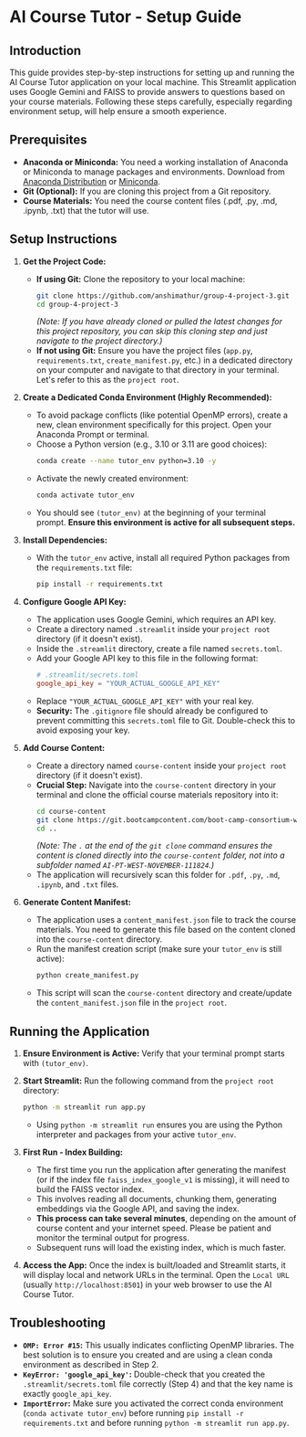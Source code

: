 # AI Course Tutor - Setup Guide

## Introduction

This guide provides step-by-step instructions for setting up and running the AI Course Tutor application on your local machine. This Streamlit application uses Google Gemini and FAISS to provide answers to questions based on your course materials. Following these steps carefully, especially regarding environment setup, will help ensure a smooth experience.

## Prerequisites

*   **Anaconda or Miniconda:** You need a working installation of Anaconda or Miniconda to manage packages and environments. Download from [Anaconda Distribution](https://www.anaconda.com/products/distribution) or [Miniconda](https://docs.conda.io/en/latest/miniconda.html).
*   **Git (Optional):** If you are cloning this project from a Git repository.
*   **Course Materials:** You need the course content files (.pdf, .py, .md, .ipynb, .txt) that the tutor will use.

## Setup Instructions

1.  **Get the Project Code:**
    *   **If using Git:** Clone the repository to your local machine:
        ```bash
        git clone https://github.com/anshimathur/group-4-project-3.git
        cd group-4-project-3
        ```
        *(Note: If you have already cloned or pulled the latest changes for this project repository, you can skip this cloning step and just navigate to the project directory.)*
    *   **If not using Git:** Ensure you have the project files (`app.py`, `requirements.txt`, `create_manifest.py`, etc.) in a dedicated directory on your computer and navigate to that directory in your terminal. Let's refer to this as the `project root`.

2.  **Create a Dedicated Conda Environment (Highly Recommended):**
    *   To avoid package conflicts (like potential OpenMP errors), create a new, clean environment specifically for this project. Open your Anaconda Prompt or terminal.
    *   Choose a Python version (e.g., 3.10 or 3.11 are good choices):
        ```bash
        conda create --name tutor_env python=3.10 -y
        ```
    *   Activate the newly created environment:
        ```bash
        conda activate tutor_env
        ```
    *   You should see `(tutor_env)` at the beginning of your terminal prompt. **Ensure this environment is active for all subsequent steps.**

3.  **Install Dependencies:**
    *   With the `tutor_env` active, install all required Python packages from the `requirements.txt` file:
        ```bash
        pip install -r requirements.txt
        ```

4.  **Configure Google API Key:**
    *   The application uses Google Gemini, which requires an API key.
    *   Create a directory named `.streamlit` inside your `project root` directory (if it doesn't exist).
    *   Inside the `.streamlit` directory, create a file named `secrets.toml`.
    *   Add your Google API key to this file in the following format:
        ```toml
        # .streamlit/secrets.toml
        google_api_key = "YOUR_ACTUAL_GOOGLE_API_KEY"
        ```
    *   Replace `"YOUR_ACTUAL_GOOGLE_API_KEY"` with your real key.
    *   **Security:** The `.gitignore` file should already be configured to prevent committing this `secrets.toml` file to Git. Double-check this to avoid exposing your key.

5.  **Add Course Content:**
    *   Create a directory named `course-content` inside your `project root` directory (if it doesn't exist).
    *   **Crucial Step:** Navigate into the `course-content` directory in your terminal and clone the official course materials repository into it:
        ```bash
        cd course-content
        git clone https://git.bootcampcontent.com/boot-camp-consortium-west-coast/AI-PT-WEST-NOVEMBER-111824.git .
        cd .. 
        ```
        *(Note: The `.` at the end of the `git clone` command ensures the content is cloned directly into the `course-content` folder, not into a subfolder named `AI-PT-WEST-NOVEMBER-111824`.)*
    *   The application will recursively scan this folder for `.pdf`, `.py`, `.md`, `.ipynb`, and `.txt` files.

6.  **Generate Content Manifest:**
    *   The application uses a `content_manifest.json` file to track the course materials. You need to generate this file based on the content cloned into the `course-content` directory.
    *   Run the manifest creation script (make sure your `tutor_env` is still active):
        ```bash
        python create_manifest.py
        ```
    *   This script will scan the `course-content` directory and create/update the `content_manifest.json` file in the `project root`.

## Running the Application

1.  **Ensure Environment is Active:** Verify that your terminal prompt starts with `(tutor_env)`.
2.  **Start Streamlit:** Run the following command from the `project root` directory:
    ```bash
    python -m streamlit run app.py
    ```
    *   Using `python -m streamlit run` ensures you are using the Python interpreter and packages from your active `tutor_env`.

3.  **First Run - Index Building:**
    *   The first time you run the application after generating the manifest (or if the index file `faiss_index_google_v1` is missing), it will need to build the FAISS vector index.
    *   This involves reading all documents, chunking them, generating embeddings via the Google API, and saving the index.
    *   **This process can take several minutes**, depending on the amount of course content and your internet speed. Please be patient and monitor the terminal output for progress.
    *   Subsequent runs will load the existing index, which is much faster.

4.  **Access the App:** Once the index is built/loaded and Streamlit starts, it will display local and network URLs in the terminal. Open the `Local URL` (usually `http://localhost:8501`) in your web browser to use the AI Course Tutor.

## Troubleshooting

*   **`OMP: Error #15`:** This usually indicates conflicting OpenMP libraries. The best solution is to ensure you created and are using a clean conda environment as described in Step 2.
*   **`KeyError: 'google_api_key'`:** Double-check that you created the `.streamlit/secrets.toml` file correctly (Step 4) and that the key name is exactly `google_api_key`.
*   **`ImportError`:** Make sure you activated the correct conda environment (`conda activate tutor_env`) before running `pip install -r requirements.txt` and before running `python -m streamlit run app.py`.

